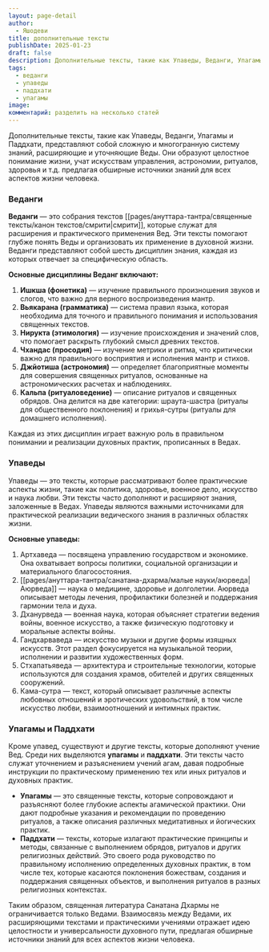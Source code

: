 ```yaml
---
layout: page-detail
author:
  - Яшодеви
title: дополнительные тексты
publishDate: 2025-01-23
draft: false
description: Дополнительные тексты, такие как Упаведы, Веданги, Упагамы и Паддхати, представляют собой сложную и многогранную систему знаний, расширяющие и уточняющие Веды. Они образуют целостное понимание жизни, учат искусствам управления, астрономии, ритуалов, здоровья и т.д. предлагая обширные источники знаний для всех аспектов жизни человека.
tags:
  - веданги
  - упаведы
  - паддхати
  - упагамы
image: 
комментарий: разделить на несколько статей
---
```

Дополнительные тексты, такие как Упаведы, Веданги, Упагамы и Паддхати, представляют собой сложную и многогранную систему знаний, расширяющие и уточняющие Веды. Они образуют целостное понимание жизни, учат искусствам управления, астрономии, ритуалов, здоровья и т.д. предлагая обширные источники знаний для всех аспектов жизни человека.
### Веданги

**Веданги** — это собрания текстов [[pages/ануттара-тантра/священные тексты/канон текстов/смрити|смрити]], которые служат для расширения и практического применения Вед. Эти тексты помогают глубже понять Веды и организовать их применение в духовной жизни. Веданги представляют собой шесть дисциплин знания, каждая из которых отвечает за специфическую область.

**Основные дисциплины Веданг включают:**

1. **Ишкша (фонетика)** — изучение правильного произношения звуков и слогов, что важно для верного воспроизведения мантр.
2. **Вьякарана (грамматика)** — система правил языка, которая необходима для точного и правильного понимания и использования священных текстов.
3. **Нирукта (этимология)** — изучение происхождения и значений слов, что помогает раскрыть глубокий смысл древних текстов.
4. **Чхандас (просодия)** — изучение метрики и ритма, что критически важно для правильного восприятия и исполнения мантр и стихов.
5. **Джйотиша (астрономия)** — определяет благоприятные моменты для совершения священных ритуалов, основанные на астрономических расчетах и наблюдениях.
6. **Кальпа (ритуаловедение)** — описание ритуалов и священных обрядов. Она делится на две категории: шраута-шастра (ритуалы для общественного поклонения) и грихья-сутры (ритуалы для домашнего исполнения).

Каждая из этих дисциплин играет важную роль в правильном понимании и реализации духовных практик, прописанных в Ведах.

### Упаведы

Упаведы — это тексты, которые рассматривают более практические аспекты жизни, такие как политика, здоровье, военное дело, искусство и наука любви. Эти тексты часто дополняют и расширяют знания, заложенные в Ведах. Упаведы являются важными источниками для практической реализации ведического знания в различных областях жизни.

**Основные упаведы:**

1. Артхаведа — посвящена управлению государством и экономике. Она охватывает вопросы политики, социальной организации и материального благосостояния.
2. [[pages/ануттара-тантра/санатана-дхарма/малые науки/аюрведа|Аюрведа]] — наука о медицине, здоровье и долголетии. Аюрведа описывает методы лечения, профилактики болезней и поддержания гармонии тела и духа.
3. Дханурведа — военная наука, которая объясняет стратегии ведения войны, военное искусство, а также физическую подготовку и моральные аспекты войны.
4. Гандхарваведа — искусство музыки и другие формы изящных искусств. Этот раздел фокусируется на музыкальной теории, исполнении и развитии художественных форм.
5. Стхапатьяведа — архитектура и строительные технологии, которые используются для создания храмов, обителей и других священных сооружений.
6. Кама-сутра — текст, который описывает различные аспекты любовных отношений и эротических удовольствий, в том числе искусство любви, взаимоотношений и интимных практик.

### Упагамы и Паддхати

Кроме упавед, существуют и другие тексты, которые дополняют учение Вед. Среди них выделяются **упагамы** и **паддхати**. Эти тексты часто служат уточнением и разъяснением учений агам, давая подробные инструкции по практическому применению тех или иных ритуалов и духовных практик.

- **Упагамы** — это священные тексты, которые сопровождают и разъясняют более глубокие аспекты агамической практики. Они дают подробные указания и рекомендации по проведению ритуалов, а также описания различных медитативных и йогических практик.
- **Паддхати** — тексты, которые излагают практические принципы и методы, связанные с выполнением обрядов, ритуалов и других религиозных действий. Это своего рода руководство по правильному исполнению определенных духовных практик, в том числе тех, которые касаются поклонения божествам, создания и поддержания священных объектов, и выполнения ритуалов в разных религиозных контекстах.

Таким образом, священная литература Санатана Дхармы не ограничивается только Ведами. Взаимосвязь между Ведами, их расширяющими текстами и практическими учениями отражает идею целостности и универсальности духовного пути, предлагая обширные источники знаний для всех аспектов жизни человека.

